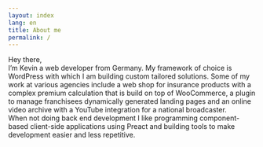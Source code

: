```yaml
---
layout: index
lang: en
title: About me
permalink: /
---
```


Hey there,  
I’m Kevin a web developer from Germany. My framework of choice is WordPress with which I am building custom tailored solutions. Some of my work at various agencies include a web shop for insurance products with a complex premium calculation that is build on top of WooCommerce, a plugin to manage franchisees dynamically generated landing pages and an online video archive with a YouTube integration for a national broadcaster.  
When not doing back end development I like programming component-based client-side applications using Preact and building tools to make development easier and less repetitive.